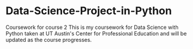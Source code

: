 # Data-Science-Project-in-Python
Coursework for course 2
This is my coursework for Data Science with Python taken at UT Austin's Center for Professional Education
and will be updated as the course progresses.
